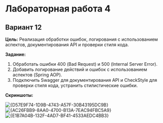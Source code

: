 #  Лабораторная работа 4

## Вариант 12

**Цель:** Реализация обработки ошибок, логирования с использованием аспектов, документирования API и проверки стиля кода.

**Задание:**

1. Обработать ошибки 400 (Bad Request) и 500 (Internal Server Error).
2. Добавить логирование действий и ошибок с использованием аспектов (Spring AOP).
3. Подключить Swagger для документирования API и CheckStyle для проверки стиля кода, устранить стилистические ошибки.

**Скриншоты:**

![{D57E9F74-1D9B-4743-A57F-30B43195DC9B}](https://github.com/user-attachments/assets/1405c5b2-754c-4541-b1f0-ec525acb4c54)
![{AC26FBB9-8AA0-4700-B13A-7EAC94FBC5A9}](https://github.com/user-attachments/assets/3f4b956a-d5b1-498f-aa25-6e3bc7c7a998)
![{E1B7A04B-132F-4AD7-BF41-4533AEDC4BB3}](https://github.com/user-attachments/assets/132601f8-f8d5-4b13-a637-5c141cc45585)
